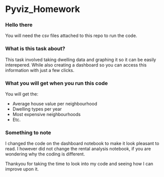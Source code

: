 # Pyviz_Homework
### Hello there
You will need the csv files attached to this repo to run the code.

### What is this task about?
This task involved taking dwelling data and graphing it so it can be easily interepered. While also creating a dashboard so you can access this information with just a few clicks.


### What you will get when you run this code
You will get the:
- Average house value per neighbourhood
- Dwelling types per year
- Most expensive neighbourhoods 
- Etc. 


### Something to note
I changed the code on the dashboard notebook to make it look pleasant to read. I however did not change the rental analysis notebook, if you are wondering why the coding is different. 

Thankyou for taking the time to look into my code and seeing how I can improve upon it.
